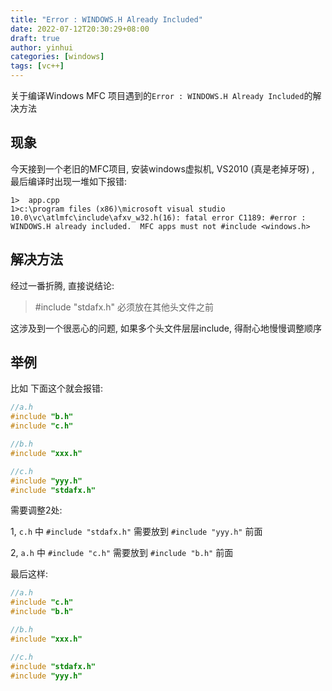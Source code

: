 ```yaml
---
title: "Error : WINDOWS.H Already Included"
date: 2022-07-12T20:30:29+08:00
draft: true
author: yinhui
categories: [windows]
tags: [vc++] 
---
```




关于编译Windows  MFC 项目遇到的`Error : WINDOWS.H Already Included`的解决方法

<!--more-->



## 现象

今天接到一个老旧的MFC项目, 安装windows虚拟机, VS2010 (真是老掉牙呀) , 最后编译时出现一堆如下报错:

```shell
1>  app.cpp
1>c:\program files (x86)\microsoft visual studio 10.0\vc\atlmfc\include\afxv_w32.h(16): fatal error C1189: #error :  WINDOWS.H already included.  MFC apps must not #include <windows.h>
```



## 解决方法

经过一番折腾, 直接说结论:

> \#include "stdafx.h" 必须放在其他头文件之前

这涉及到一个很恶心的问题, 如果多个头文件层层include, 得耐心地慢慢调整顺序



## 举例

比如 下面这个就会报错:

```c++
//a.h
#include "b.h"
#include "c.h"

//b.h
#include "xxx.h"

//c.h
#include "yyy.h"
#include "stdafx.h"

```

需要调整2处:

1,  `c.h` 中  `#include "stdafx.h"` 需要放到 `#include "yyy.h"`  前面

2,  `a.h` 中  `#include "c.h"`   需要放到 `#include "b.h"` 前面



最后这样:

```c++
//a.h
#include "c.h"
#include "b.h"

//b.h
#include "xxx.h"

//c.h
#include "stdafx.h"
#include "yyy.h"
```

